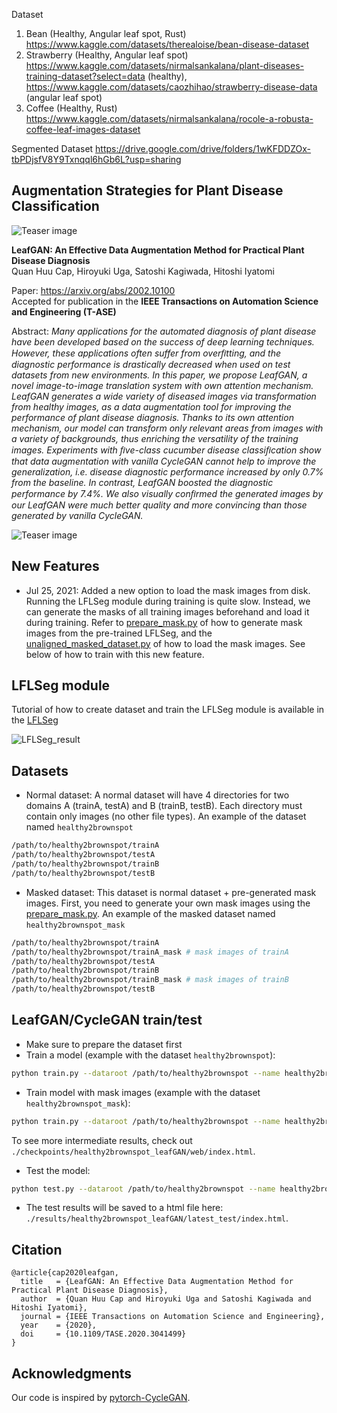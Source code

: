 Dataset 
1. Bean (Healthy, Angular leaf spot, Rust)    https://www.kaggle.com/datasets/therealoise/bean-disease-dataset
2. Strawberry (Healthy, Angular leaf spot)  https://www.kaggle.com/datasets/nirmalsankalana/plant-diseases-training-dataset?select=data (healthy), https://www.kaggle.com/datasets/caozhihao/strawberry-disease-data (angular leaf spot)
3. Coffee (Healthy, Rust)  https://www.kaggle.com/datasets/nirmalsankalana/rocole-a-robusta-coffee-leaf-images-dataset

Segmented Dataset
https://drive.google.com/drive/folders/1wKFDDZOx-tbPDjsfV8Y9Txnqql6hGb6L?usp=sharing




## Augmentation Strategies for Plant Disease Classification

![Teaser image](media/Teaser.png)

**LeafGAN: An Effective Data Augmentation Method for Practical Plant Disease Diagnosis**<br>
Quan Huu Cap, Hiroyuki Uga, Satoshi Kagiwada, Hitoshi Iyatomi<br>

Paper: https://arxiv.org/abs/2002.10100<br>
Accepted for publication in the **IEEE Transactions on Automation Science and Engineering (T-ASE)**<br>

Abstract: *Many applications for the automated diagnosis of plant disease have been developed based on the success of deep learning techniques. However, these applications often suffer from overﬁtting, and the diagnostic performance is drastically decreased when used on test datasets from new environments. In this paper, we propose LeafGAN, a novel image-to-image translation system with own attention mechanism. LeafGAN generates a wide variety of diseased images via transformation from healthy images, as a data augmentation tool for improving the performance of plant disease diagnosis. Thanks to its own attention mechanism, our model can transform only relevant areas from images with a variety of backgrounds, thus enriching the versatility of the training images. Experiments with ﬁve-class cucumber disease classiﬁcation show that data augmentation with vanilla CycleGAN cannot help to improve the generalization, i.e. disease diagnostic performance increased by only 0.7% from the baseline. In contrast, LeafGAN boosted the diagnostic performance by 7.4%. We also visually conﬁrmed the generated images by our LeafGAN were much better quality and more convincing than those generated by vanilla CycleGAN.*


![Teaser image](media/Teaser_result.png)
## New Features

- Jul 25, 2021: Added a new option to load the mask images from disk. Running the LFLSeg module during training is quite slow. Instead, we can generate the masks of all training images beforehand and load it during training. Refer to [prepare_mask.py](https://github.com/IyatomiLab/LeafGAN/blob/master/prepare_mask.py) of how to generate mask images from the pre-trained LFLSeg, and the [unaligned_masked_dataset.py](https://github.com/IyatomiLab/LeafGAN/blob/master/data/unaligned_masked_dataset.py) of how to load the mask images. See below of how to train with this new feature.

## LFLSeg module
Tutorial of how to create dataset and train the LFLSeg module is available in the [LFLSeg](https://github.com/IyatomiLab/LeafGAN/tree/master/LFLSeg)

![LFLSeg_result](media/LFLSeg_infer.png)

## Datasets
- Normal dataset: A normal dataset will have 4 directories for two domains A (trainA, testA) and B (trainB, testB). Each directory must contain only images (no other file types).
An example of the dataset named `healthy2brownspot`
```bash
/path/to/healthy2brownspot/trainA
/path/to/healthy2brownspot/testA
/path/to/healthy2brownspot/trainB
/path/to/healthy2brownspot/testB
```
- Masked dataset: This dataset is normal dataset + pre-generated mask images. First, you need to generate your own mask images using the [prepare_mask.py](https://github.com/IyatomiLab/LeafGAN/blob/master/prepare_mask.py). An example of the masked dataset named `healthy2brownspot_mask`
```bash
/path/to/healthy2brownspot/trainA
/path/to/healthy2brownspot/trainA_mask # mask images of trainA
/path/to/healthy2brownspot/testA
/path/to/healthy2brownspot/trainB
/path/to/healthy2brownspot/trainB_mask # mask images of trainB
/path/to/healthy2brownspot/testB
```
## LeafGAN/CycleGAN train/test
- Make sure to prepare the dataset first
- Train a model (example with the dataset `healthy2brownspot`):
```bash
python train.py --dataroot /path/to/healthy2brownspot --name healthy2brownspot_leafGAN --model leaf_gan
```
- Train model with mask images (example with the dataset `healthy2brownspot_mask`):
```bash
python train.py --dataroot /path/to/healthy2brownspot --name healthy2brownspot_leafGAN --model leaf_gan --dataset_mode unaligned_masked
```
To see more intermediate results, check out `./checkpoints/healthy2brownspot_leafGAN/web/index.html`.
- Test the model:
```bash
python test.py --dataroot /path/to/healthy2brownspot --name healthy2brownspot_leafGAN --model leaf_gan
```
- The test results will be saved to a html file here: `./results/healthy2brownspot_leafGAN/latest_test/index.html`.

## Citation

```
@article{cap2020leafgan,
  title   = {LeafGAN: An Effective Data Augmentation Method for Practical Plant Disease Diagnosis},
  author  = {Quan Huu Cap and Hiroyuki Uga and Satoshi Kagiwada and Hitoshi Iyatomi},
  journal = {IEEE Transactions on Automation Science and Engineering},
  year    = {2020},
  doi     = {10.1109/TASE.2020.3041499}
}
```

## Acknowledgments
Our code is inspired by [pytorch-CycleGAN](https://github.com/junyanz/pytorch-CycleGAN-and-pix2pix).
